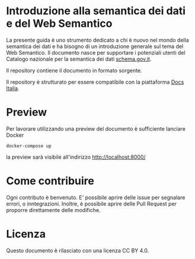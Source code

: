 # Introduzione alla semantica dei dati e del Web Semantico

La presente guida è uno strumento dedicato a chi è nuovo nel mondo della semantica dei dati e ha bisogno di un introduzione generale sul tema del Web Semantico.
Il documento nasce per supportare i potenziali utenti del Catalogo nazionale per la semantica dei dati [schema.gov.it](https://schema.gov.it/).

Il repository contiene il documento in formato sorgente.

Il repository è strutturato per essere compatibile con la piattaforma [Docs
Italia](https://italia.github.io/pdnd-guida-nomenclatura-eservice/).

# Preview

Per lavorare utilizzando una preview del documento è sufficiente lanciare Docker

```
docker-compose up
```

la preview sarà visibile all'indirizzo [http://localhost:8000/](http://localhost:8000/)


# Come contribuire

Ogni contributo è benvenuto. E' possibile aprire delle issue per segnalare errori, o inntegrazioni. Inoltre, è possibile aprire delle Pull Request per proporre direttamente delle modifiche.

# Licenza 

Questo documento è rilasciato con una licenza CC BY 4.0.
